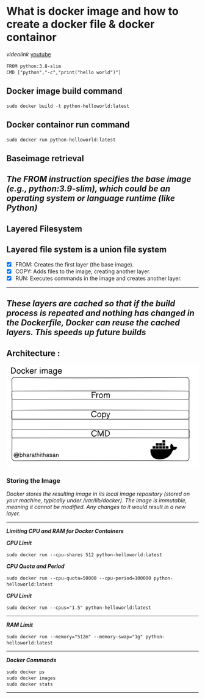 # What is docker image and how to create a docker file & docker containor 

_videolink_ [youtube](https://youtu.be/mr1TRseW-y4?si=O9oho2WQPakr8fFB)


```
FROM python:3.8-slim
CMD ["python","-c","print("hello world")"]

```

## Docker image build command

``` 
sudo docker build -t python-helloworld:latest

```

## Docker containor run command

```
sudo docker run python-helloworld:latest

```


## Baseimage retrieval

_The FROM instruction specifies the base image (e.g., python:3.9-slim), which could be an operating system or language runtime (like Python)_
---
## Layered Filesystem

## Layered file system is a union file system

- [x] FROM: Creates the first layer (the base image).
- [x] COPY: Adds files to the image, creating another layer.
- [x] RUN: Executes commands in the image and creates another layer.

---
_These layers are cached so that if the build process is repeated and nothing has changed in the Dockerfile, Docker can reuse the cached layers. This speeds up future builds_
---

## Architecture : 
![alt text](image.png)

### Storing the Image
_Docker stores the resulting image in its local image repository (stored on your machine, typically under /var/lib/docker)._
_The image is immutable, meaning it cannot be modified. Any changes to it would result in a new layer._
***



***Limiting CPU and RAM for Docker Containers***

___CPU Limit___
```
sudo docker run --cpu-shares 512 python-helloworld:latest
```

___CPU Quota and Period___

```
sudo docker run --cpu-quota=50000 --cpu-period=100000 python-helloworld:latest
```

___CPU Limit___
```
sudo docker run --cpus="1.5" python-helloworld:latest
```
---

___RAM Limit___

```
sudo docker run --memory="512m" --memory-swap="1g" python-helloworld:latest

```
---

___Docker Commands___

```
sudo docker ps
sudo docker images
sudo docker stats
```
---
